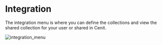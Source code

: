 # Integration

The integration menu is where you can define the collections and view the shared collection for your user or shared in Cenit.

![integration_menu](https://user-images.githubusercontent.com/30662690/63860698-96372b80-c977-11e9-9113-d8693b6ae797.png)

